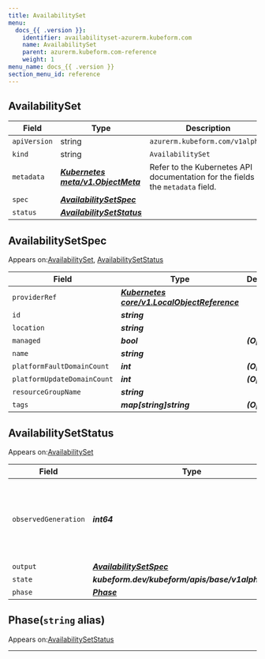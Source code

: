 ```yaml
---
title: AvailabilitySet
menu:
  docs_{{ .version }}:
    identifier: availabilityset-azurerm.kubeform.com
    name: AvailabilitySet
    parent: azurerm.kubeform.com-reference
    weight: 1
menu_name: docs_{{ .version }}
section_menu_id: reference
---
```


## AvailabilitySet
| Field | Type | Description |
| ------ | ----- | ----------- |
| `apiVersion` | string | `azurerm.kubeform.com/v1alpha1` |
|    `kind` | string | `AvailabilitySet` |
| `metadata` | ***[Kubernetes meta/v1.ObjectMeta](https://kubernetes.io/docs/reference/generated/kubernetes-api/v1.13/#objectmeta-v1-meta)***|Refer to the Kubernetes API documentation for the fields of the `metadata` field.|
| `spec` | ***[AvailabilitySetSpec](#availabilitysetspec)***||
| `status` | ***[AvailabilitySetStatus](#availabilitysetstatus)***||
## AvailabilitySetSpec

Appears on:[AvailabilitySet](#availabilityset), [AvailabilitySetStatus](#availabilitysetstatus)

| Field | Type | Description |
| ------ | ----- | ----------- |
| `providerRef` | ***[Kubernetes core/v1.LocalObjectReference](https://kubernetes.io/docs/reference/generated/kubernetes-api/v1.13/#localobjectreference-v1-core)***||
| `id` | ***string***||
| `location` | ***string***||
| `managed` | ***bool***| ***(Optional)*** |
| `name` | ***string***||
| `platformFaultDomainCount` | ***int***| ***(Optional)*** |
| `platformUpdateDomainCount` | ***int***| ***(Optional)*** |
| `resourceGroupName` | ***string***||
| `tags` | ***map[string]string***| ***(Optional)*** |
## AvailabilitySetStatus

Appears on:[AvailabilitySet](#availabilityset)

| Field | Type | Description |
| ------ | ----- | ----------- |
| `observedGeneration` | ***int64***| ***(Optional)*** Resource generation, which is updated on mutation by the API Server.|
| `output` | ***[AvailabilitySetSpec](#availabilitysetspec)***| ***(Optional)*** |
| `state` | ***kubeform.dev/kubeform/apis/base/v1alpha1.State***| ***(Optional)*** |
| `phase` | ***[Phase](#phase)***| ***(Optional)*** |
## Phase(`string` alias)

Appears on:[AvailabilitySetStatus](#availabilitysetstatus)

---
